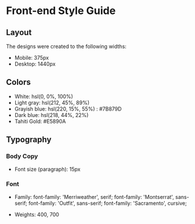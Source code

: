 # Front-end Style Guide

## Layout

The designs were created to the following widths:

- Mobile: 375px
- Desktop: 1440px

## Colors

- White: hsl(0, 0%, 100%)
- Light gray: hsl(212, 45%, 89%)
- Grayish blue: hsl(220, 15%, 55%) : #7B879D
- Dark blue: hsl(218, 44%, 22%)
- Tahiti Gold: #E5890A

## Typography

### Body Copy

- Font size (paragraph): 15px

### Font

- Family:
font-family: 'Merriweather', serif;
font-family: 'Montserrat', sans-serif;
font-family: 'Outfit', sans-serif;
font-family: 'Sacramento', cursive;

- Weights: 400, 700
